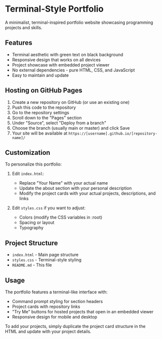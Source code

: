 # Terminal-Style Portfolio

A minimalist, terminal-inspired portfolio website showcasing programming projects and skills.

## Features

- Terminal aesthetic with green text on black background
- Responsive design that works on all devices
- Project showcase with embedded project viewer
- No external dependencies - pure HTML, CSS, and JavaScript
- Easy to maintain and update

## Hosting on GitHub Pages

1. Create a new repository on GitHub (or use an existing one)
2. Push this code to the repository
3. Go to the repository settings
4. Scroll down to the "Pages" section
5. Under "Source", select "Deploy from a branch"
6. Choose the branch (usually main or master) and click Save
7. Your site will be available at `https://[username].github.io/[repository-name]/`

## Customization

To personalize this portfolio:

1. Edit `index.html`:
   - Replace "Your Name" with your actual name
   - Update the about section with your personal description
   - Modify the project cards with your actual projects, descriptions, and links

2. Edit `styles.css` if you want to adjust:
   - Colors (modify the CSS variables in :root)
   - Spacing or layout
   - Typography

## Project Structure

- `index.html` - Main page structure
- `styles.css` - Terminal-style styling
- `README.md` - This file

## Usage

The portfolio features a terminal-like interface with:
- Command prompt styling for section headers
- Project cards with repository links
- "Try Me" buttons for hosted projects that open in an embedded viewer
- Responsive design for mobile and desktop

To add your projects, simply duplicate the project card structure in the HTML and update with your project details.
